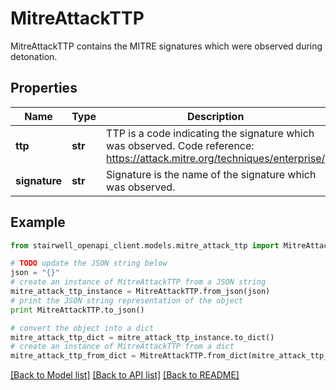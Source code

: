 # MitreAttackTTP

MitreAttackTTP contains the MITRE signatures which were observed during detonation.

## Properties
Name | Type | Description | Notes
------------ | ------------- | ------------- | -------------
**ttp** | **str** | TTP is a code indicating the signature which was observed. Code reference: https://attack.mitre.org/techniques/enterprise/ | [optional] 
**signature** | **str** | Signature is the name of the signature which was observed. | [optional] 

## Example

```python
from stairwell_openapi_client.models.mitre_attack_ttp import MitreAttackTTP

# TODO update the JSON string below
json = "{}"
# create an instance of MitreAttackTTP from a JSON string
mitre_attack_ttp_instance = MitreAttackTTP.from_json(json)
# print the JSON string representation of the object
print MitreAttackTTP.to_json()

# convert the object into a dict
mitre_attack_ttp_dict = mitre_attack_ttp_instance.to_dict()
# create an instance of MitreAttackTTP from a dict
mitre_attack_ttp_from_dict = MitreAttackTTP.from_dict(mitre_attack_ttp_dict)
```
[[Back to Model list]](../README.md#documentation-for-models) [[Back to API list]](../README.md#documentation-for-api-endpoints) [[Back to README]](../README.md)


